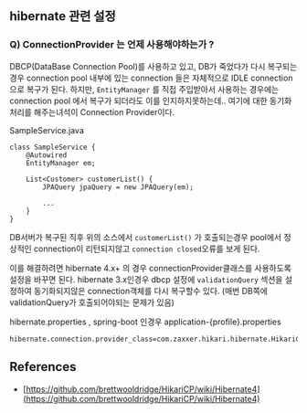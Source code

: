 ## hibernate 관련 설정 

### Q) ConnectionProvider 는 언제 사용해야하는가 ? 

DBCP(DataBase Connection Pool)를 사용하고 있고, DB가 죽었다가 다시 복구되는 경우 connection pool 내부에 있는 connection 들은 자체적으로 IDLE connection으로 복구가 된다. 
하지만, `EntityManager` 를 직접 주입받아서 사용하는 경우에는 connection pool 에서 복구가 되더라도 이를 인지하지못하는데.. 여기에 대한 동기화 처리를 해주는녀석이 Connection Provider이다. 

SampleService.java 
```
class SampleService {
	@Autowired 
	EntityManager em;
	
	List<Customer> customerList() {
		JPAQuery jpaQuery = new JPAQuery(em);
		
		... 
	}
}
```

DB서버가 복구된 직후 위의 소스에서 `customerList()` 가 호출되는경우 pool에서 정상적인 connection이 리턴되지않고 `connection closed`오류를 보게 된다. 

이를 해결하려면 hibernate 4.x+ 의 경우 connectionProvider클래스를 사용하도록 설정을 바꾸면 된다. 
hibernate 3.x인경우 dbcp 설정에 `validationQuery` 섹션을 설정하여 동기화되지않은 connection객체를 다시 복구할수 있다. (매번 DB쪽에 validationQuery가 호출되어야되는 문제가 있음)



hibernate.properties , spring-boot 인경우 application-{profile}.properties 

```
hibernate.connection.provider_class=com.zaxxer.hikari.hibernate.HikariConnectionProvider
```

## References 

- [https://github.com/brettwooldridge/HikariCP/wiki/Hibernate4](https://github.com/brettwooldridge/HikariCP/wiki/Hibernate4)


